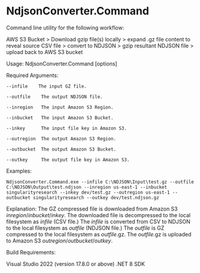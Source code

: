 # NdjsonConverter.Command
Command line utility for the following workflow:

AWS S3 Bucket > Download gzip file(s) locally > expand .gz file content to reveal source CSV file > convert to NDJSON > gzip resultant NDJSON file > upload back to AWS S3 bucket

 
Usage: NdjsonConverter.Command [options]

Required Arguments:

    --infile    The input GZ file.

    --outfile    The output NDJSON file.

    --inregion   The input Amazon S3 Region.

    --inbucket   The input Amazon S3 Bucket.

    --inkey      The input file key in Amazon S3.

    --outregion  The output Amazon S3 Region.

    --outbucket  The output Amazon S3 Bucket.

    --outkey     The output file key in Amazon S3.


Examples:

    NdjsonConverter.Command.exe --infile C:\NDJSON\Input\test.gz --outfile C:\NDJSON\Output\test.ndjson --inregion us-east-1 --inbucket singularityresearch --inkey dev/test.gz --outregion us-east-1 --outbucket singularityresearch --outkey dev/test.ndjson.gz

Explanation:
The GZ compressed file is downloaded from Amazon S3 *inregion*/*inbucket*/*inkey*.
The downloaded file is decompressed to the local filesystem as *infile* (CSV file.)
The *infile* is converted from CSV to NDJSON to the local filesystem as *outfile* (NDJSON file.)
The *outfile* is GZ compressed to the local filesystem as *outfile*.gz.
The *outfile*.gz is uploaded to Amazon S3  *outregion*/*outbucket*/*outkey*.

Build Requirements:

Visual Studio 2022 (version 17.8.0 or above)
.NET 8 SDK
